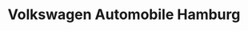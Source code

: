 ---
title: "Volkswagen Automobile Hamburg"
url: /hamburg/volkswagen-automobile-hamburg-stockflethweg/
shop: Autohaus
---